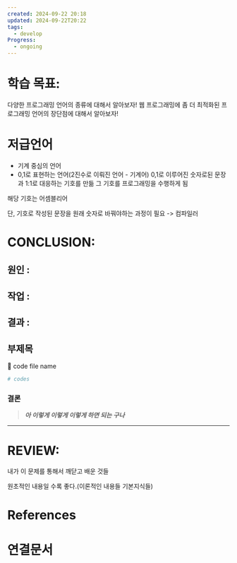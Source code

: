```yaml
---
created: 2024-09-22 20:18
updated: 2024-09-22T20:22
tags:
  - develop
Progress:
  - ongoing
---
```

# 학습 목표:
다양한 프로그래밍 언어의 종류에 대해서 알아보자!
웹 프로그래밍에 좀 더 최적화된 프로그래밍 언어의 장단점에 대해서 알아보자!

# 저급언어
- 기계 중심의 언어
- 0,1로 표현하는 언어(2진수로 이뤄진 언어 - 기계어)
0,1로 이루어진 숫자로된 문장과 1:1로 대응하는 기호를 만듦 
그 기호를 프로그래밍을 수행하게 됨

해당 기호는 어셈블리어

단, 기호로 작성된 문장을 원래 숫자로 바꿔야하는 과정이 필요 -> 컴파일러






# CONCLUSION:

## 원인 :

## 작업 :

## 결과 :

## 부제목

<aside> 🔽 code file name

</aside>

```bash
# codes
```

### 결론

> _**아 이렇게 이렇게 이렇게 하면 되는 구나**_



---
# REVIEW:

내가 이 문제를 통해서 깨닫고 배운 것들

원초적인 내용일 수록 좋다.(이론적인 내용들 기본지식들)

# References

# 연결문서
